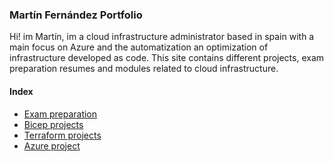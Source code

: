 ### Martín Fernández Portfolio 

Hi! im Martín, im a cloud infrastructure administrator based in spain with a main focus on Azure and the automatization an optimization of infrastructure developed as code.
This site contains different projects, exam preparation resumes and modules related to cloud infrastructure.

#### Index
-  [Exam preparation](http://example.com)
-  [Bicep projects](https://github.com/Just-C0d3/Bicep)
-  [Terraform projects](https://github.com/Just-C0d3/Project_IaC/tree/Terraform+yml) 
-  [Azure project](https://github.com/Just-C0d3/Project_IaC/tree/IIS-pipeline)
